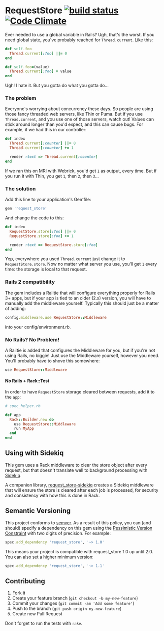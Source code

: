 # RequestStore [![build status](https://travis-ci.org/steveklabnik/request_store.svg?branch=master)](https://travis-ci.org/steveklabnik/request_store) [![Code Climate](https://codeclimate.com/github/steveklabnik/request_store.svg)](https://codeclimate.com/github/steveklabnik/request_store)

Ever needed to use a global variable in Rails? Ugh, that's the worst. If you
need global state, you've probably reached for `Thread.current`. Like this:

```ruby
def self.foo
  Thread.current[:foo] ||= 0
end

def self.foo=(value)
  Thread.current[:foo] = value
end
```

Ugh! I hate it. But you gotta do what you gotta do...

### The problem

Everyone's worrying about concurrency these days. So people are using those
fancy threaded web servers, like Thin or Puma. But if you use `Thread.current`,
and you use one of those servers, watch out! Values can stick around longer
than you'd expect, and this can cause bugs. For example, if we had this in
our controller:

```ruby
def index
  Thread.current[:counter] ||= 0
  Thread.current[:counter] += 1

  render :text => Thread.current[:counter]
end
```

If we ran this on MRI with Webrick, you'd get `1` as output, every time. But if
you run it with Thin, you get `1`, then `2`, then `3`...

### The solution

Add this line to your application's Gemfile:

```ruby
gem 'request_store'
```

And change the code to this:

```ruby
def index
  RequestStore.store[:foo] ||= 0
  RequestStore.store[:foo] += 1

  render :text => RequestStore.store[:foo]
end
```

Yep, everywhere you used `Thread.current` just change it to
`RequestStore.store`. Now no matter what server you use, you'll get `1` every
time: the storage is local to that request.

### Rails 2 compatibility

The gem includes a Railtie that will configure everything properly for Rails 3+
apps, but if your app is tied to an older (2.x) version, you will have to
manually add the middleware yourself.  Typically this should just be a matter
of adding:

```ruby
config.middleware.use RequestStore::Middleware
```

into your config/environment.rb.

### No Rails? No Problem!

A Railtie is added that configures the Middleware for you, but if you're not
using Rails, no biggie! Just use the Middleware yourself, however you need.
You'll probably have to shove this somewhere:

```ruby
use RequestStore::Middleware
```

#### No Rails + Rack::Test

In order to have `RequestStore` storage cleared between requests, add it to the
`app`:

```ruby
# spec_helper.rb

def app
  Rack::Builder.new do
    use RequestStore::Middleware
    run MyApp
  end
end
```

## Using with Sidekiq

This gem uses a Rack middleware to clear the store object after every request,
but that doesn't translate well to background processing with
[Sidekiq](https://github.com/mperham/sidekiq).

A companion library,
[request_store-sidekiq](https://rubygems.org/gems/request_store-sidekiq)
creates a Sidekiq middleware that will ensure the store is cleared after each
job is processed, for security and consistency with how this is done in Rack.

## Semantic Versioning

This project conforms to [semver](http://semver.org/). As a result of this
policy, you can (and should) specify a dependency on this gem using the
[Pessimistic Version Constraint](http://guides.rubygems.org/patterns/) with
two digits of precision. For example:

```ruby
spec.add_dependency 'request_store', '~> 1.0'
```

This means your project is compatible with request_store 1.0 up until 2.0.
You can also set a higher minimum version:

```ruby
spec.add_dependency 'request_store', '~> 1.1'
```

## Contributing

1. Fork it
2. Create your feature branch (`git checkout -b my-new-feature`)
3. Commit your changes (`git commit -am 'Add some feature'`)
4. Push to the branch (`git push origin my-new-feature`)
5. Create new Pull Request

Don't forget to run the tests with `rake`.
